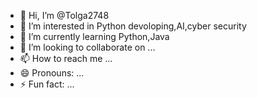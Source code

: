 - 👋 Hi, I’m @Tolga2748
- 👀 I’m interested in Python devoloping,AI,cyber security
- 🌱 I’m currently learning Python,Java
- 💞️ I’m looking to collaborate on ...
- 📫 How to reach me ...
- 😄 Pronouns: ...
- ⚡ Fun fact: ...

<!---
Tolga2748/Tolga2748 is a ✨ special ✨ repository because its `README.md` (this file) appears on your GitHub profile.
You can click the Preview link to take a look at your changes.
--->
